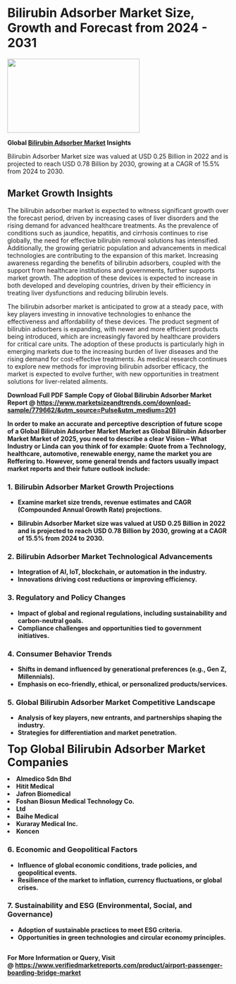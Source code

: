 <H1>Bilirubin Adsorber Market Size, Growth and Forecast from 2024 - 2031</H1><img class="aligncenter size-medium wp-image-584254" src="https://thirdeyenews.in/wp-content/uploads/2024/09/Global-Market-Research-300x168.jpeg" alt="" width="300" height="168" /><p><strong>Global&nbsp;<a href="https://www.marketsizeandtrends.com/download-sample/779662/&amp;utm_source=Pulse&amp;utm_medium=201">Bilirubin Adsorber Market</a> Insights</strong></p><p>Bilirubin Adsorber Market size was valued at USD 0.25 Billion in 2022 and is projected to reach USD 0.78 Billion by 2030, growing at a CAGR of 15.5% from 2024 to 2030.</p><p><h2>Market Growth Insights</h2> The bilirubin adsorber market is expected to witness significant growth over the forecast period, driven by increasing cases of liver disorders and the rising demand for advanced healthcare treatments. As the prevalence of conditions such as jaundice, hepatitis, and cirrhosis continues to rise globally, the need for effective bilirubin removal solutions has intensified. Additionally, the growing geriatric population and advancements in medical technologies are contributing to the expansion of this market. Increasing awareness regarding the benefits of bilirubin adsorbers, coupled with the support from healthcare institutions and governments, further supports market growth. The adoption of these devices is expected to increase in both developed and developing countries, driven by their efficiency in treating liver dysfunctions and reducing bilirubin levels. <p><strong></strong></p> The bilirubin adsorber market is anticipated to grow at a steady pace, with key players investing in innovative technologies to enhance the effectiveness and affordability of these devices. The product segment of bilirubin adsorbers is expanding, with newer and more efficient products being introduced, which are increasingly favored by healthcare providers for critical care units. The adoption of these products is particularly high in emerging markets due to the increasing burden of liver diseases and the rising demand for cost-effective treatments. As medical research continues to explore new methods for improving bilirubin adsorber efficacy, the market is expected to evolve further, with new opportunities in treatment solutions for liver-related ailments. <p><strong></p><p><span class=""><strong>Download Full PDF Sample Copy of Global Bilirubin Adsorber Market Report</strong> @ <a href="https://www.marketsizeandtrends.com/download-sample/779662/&amp;utm_source=Pulse&amp;utm_medium=201" target="_blank">https://www.marketsizeandtrends.com/download-sample/779662/&amp;utm_source=Pulse&amp;utm_medium=201</a></span></p><p>In order to make an accurate and perceptive description of future scope of a Global&nbsp;Bilirubin Adsorber Market Market as Global&nbsp;Bilirubin Adsorber Market Market of 2025, you need to describe a clear Vision &ndash; What Industry or Linda can you think of for example: Quote from a Technology, healthcare, automotive, renewable energy, name the market you are Reffering to. However, some general trends and factors usually impact market reports and their future outlook include:</p><h3>1.&nbsp;<strong>Bilirubin Adsorber Market Growth Projections</strong></h3><ul><li>Examine market size trends, revenue estimates and CAGR (Compounded Annual Growth Rate) projections.</li><li><p>Bilirubin Adsorber Market size was valued at USD 0.25 Billion in 2022 and is projected to reach USD 0.78 Billion by 2030, growing at a CAGR of 15.5% from 2024 to 2030.</p></li></ul><h3>2.&nbsp;<strong>Bilirubin Adsorber Market Technological Advancements</strong></h3><ul><li>Integration of AI, IoT, blockchain, or automation in the industry.</li><li>Innovations driving cost reductions or improving efficiency.</li></ul><h3>3.&nbsp;<strong>Regulatory and Policy Changes</strong></h3><ul><li>Impact of global and regional regulations, including sustainability and carbon-neutral goals.</li><li>Compliance challenges and opportunities tied to government initiatives.</li></ul><h3>4.&nbsp;<strong>Consumer Behavior Trends</strong></h3><ul><li>Shifts in demand influenced by generational preferences (e.g., Gen Z, Millennials).</li><li>Emphasis on eco-friendly, ethical, or personalized products/services.</li></ul><h3>5.&nbsp;<strong>Global Bilirubin Adsorber Market Competitive Landscape</strong></h3><ul><li>Analysis of key players, new entrants, and partnerships shaping the industry.</li><li>Strategies for differentiation and market penetration.</li></ul><p data-pm-slice="1 1 []"><span style="color: inherit; font-family: inherit; font-size: 25px;">Top Global Bilirubin Adsorber Market Companies</span></p><div class="" data-test-id=""><p><li>Almedico Sdn Bhd</li><li> Hitit Medical</li><li> Jafron Biomedical</li><li> Foshan Biosun Medical Technology Co.</li><li>Ltd</li><li> Baihe Medical</li><li> Kuraray Medical Inc.</li><li> Koncen</li></p></div><h3>6.&nbsp;<strong>Economic and Geopolitical Factors</strong></h3><ul><li>Influence of global economic conditions, trade policies, and geopolitical events.</li><li>Resilience of the market to inflation, currency fluctuations, or global crises.</li></ul><h3>7.&nbsp;<strong>Sustainability and ESG (Environmental, Social, and Governance)</strong></h3><ul><li>Adoption of sustainable practices to meet ESG criteria.</li><li>Opportunities in green technologies and circular economy principles.</li></ul><h2><strong style="font-size: 14px;">For More Information or Query, Visit @&nbsp;</strong><a style="background-color: #ffffff; font-size: 14px;" href="https://www.marketsizeandtrends.com/report/bilirubin-adsorber-market/" target="_blank">https://www.verifiedmarketreports.com/product/airport-passenger-boarding-bridge-market</a></h2>
